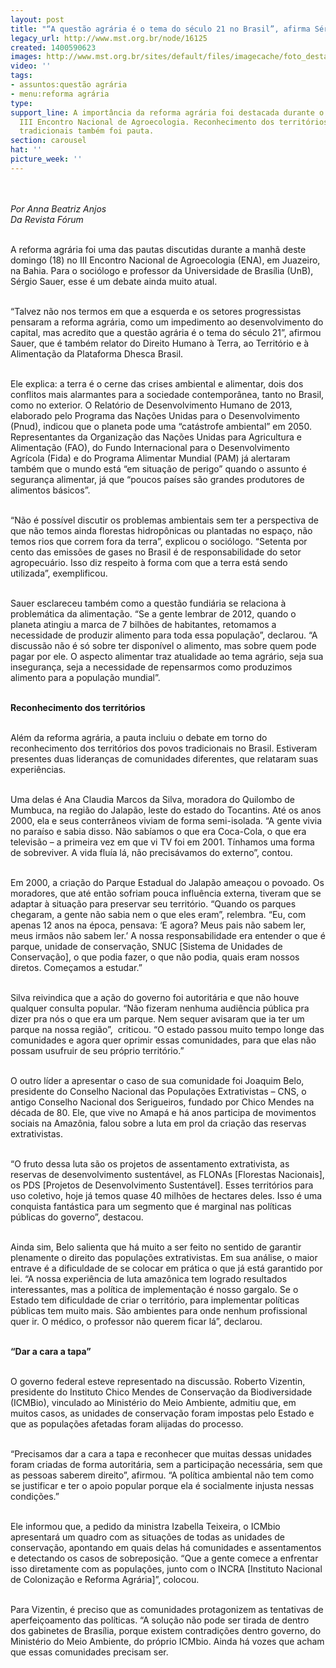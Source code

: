 ```yaml
---
layout: post
title: "“A questão agrária é o tema do século 21 no Brasil”, afirma Sérgio Sauer"
legacy_url: http://www.mst.org.br/node/16125
created: 1400590623
images: http://www.mst.org.br/sites/default/files/imagecache/foto_destaque/ENA_AnnaBeatrizAnjos.gif
video: ''
tags:
- assuntos:questão agrária
- menu:reforma agrária
type: 
support_line: A importância da reforma agrária foi destacada durante o terceiro dia
  III Encontro Nacional de Agroecologia. Reconhecimento dos territórios das comunidades
  tradicionais também foi pauta.
section: carousel
hat: ''
picture_week: ''
---
```

<p><img style="margin: 10px;" src="http://www.mst.org.br/sites/default/files/ENA_AnnaBeatrizAnjos.gif" alt=""></p><p><em>Por Anna Beatriz Anjos<br>Da Revista Fórum</em></p><p><br>A reforma agrária foi uma das pautas discutidas durante a manhã deste domingo (18) no III Encontro Nacional de Agroecologia (ENA), em Juazeiro, na Bahia. Para o sociólogo e professor da Universidade de Brasília (UnB), Sérgio Sauer, esse é um debate ainda muito atual.</p><p><br>“Talvez não nos termos em que a esquerda e os setores progressistas pensaram a reforma agrária, como um impedimento ao desenvolvimento do capital, mas acredito que a questão agrária é o tema do século 21”, afirmou Sauer, que é também relator do Direito Humano à Terra, ao Território e à Alimentação da Plataforma Dhesca Brasil.</p><p><br>Ele explica: a terra é o cerne das crises ambiental e alimentar, dois dos conflitos mais alarmantes para a sociedade contemporânea, tanto no Brasil, como no exterior. O Relatório de Desenvolvimento Humano de 2013, elaborado pelo Programa das Nações Unidas para o Desenvolvimento (Pnud), indicou que o planeta pode uma “catástrofe ambiental” em 2050. Representantes da Organização das Nações Unidas para Agricultura e Alimentação (FAO), do Fundo Internacional para o Desenvolvimento Agrícola (Fida) e do Programa Alimentar Mundial (PAM) já alertaram também que o mundo está “em situação de perigo” quando o assunto é segurança alimentar, já que “poucos países são grandes produtores de alimentos básicos”.</p><p><br>“Não é possível discutir os problemas ambientais sem ter a perspectiva de que não temos ainda florestas hidropônicas ou plantadas no espaço, não temos rios que correm fora da terra”, explicou o sociólogo. “Setenta por cento das emissões de gases no Brasil é de responsabilidade do setor agropecuário. Isso diz respeito à forma com que a terra está sendo utilizada”, exemplificou.</p><p><br>Sauer esclareceu também como a questão fundiária se relaciona à problemática da alimentação. “Se a gente lembrar de 2012, quando o planeta atingiu a marca de 7 bilhões de habitantes, retomamos a necessidade de produzir alimento para toda essa população”, declarou. “A discussão não é só sobre ter disponível o alimento, mas sobre quem pode pagar por ele. O aspecto alimentar traz atualidade ao tema agrário, seja sua insegurança, seja a necessidade de repensarmos como produzimos alimento para a população mundial”.</p><p><strong><br>Reconhecimento dos territórios</strong></p><p><br>Além da reforma agrária, a pauta incluiu o debate em torno do reconhecimento dos territórios dos povos tradicionais no Brasil. Estiveram presentes duas lideranças de comunidades diferentes, que relataram suas experiências.</p><p><br>Uma delas é Ana Claudia Marcos da Silva, moradora do Quilombo de Mumbuca, na região do Jalapão, leste do estado do Tocantins. Até os anos 2000, ela e seus conterrâneos viviam de forma semi-isolada. “A gente vivia no paraíso e sabia disso. Não sabíamos o que era Coca-Cola, o que era televisão – a primeira vez em que vi TV foi em 2001. Tínhamos uma forma de sobreviver. A vida fluía lá, não precisávamos do externo”, contou.</p><p><br>Em 2000, a criação do Parque Estadual do Jalapão ameaçou o povoado. Os moradores, que até então sofriam pouca influência externa, tiveram que se adaptar à situação para preservar seu território. “Quando os parques chegaram, a gente não sabia nem o que eles eram”, relembra. “Eu, com apenas 12 anos na época, pensava: ‘E agora? Meus pais não sabem ler, meus irmãos não sabem ler.’ A nossa responsabilidade era entender o que é parque, unidade de conservação, SNUC [Sistema de Unidades de Conservação], o que podia fazer, o que não podia, quais eram nossos diretos. Começamos a estudar.”</p><p><br>Silva reivindica que a ação do governo foi autoritária e que não houve qualquer consulta popular. “Não fizeram nenhuma audiência pública pra dizer pra nós o que era um parque. Nem sequer avisaram que ia ter um parque na nossa região”, &nbsp;criticou. “O estado passou muito tempo longe das comunidades e agora quer oprimir essas comunidades, para que elas não possam usufruir de seu próprio território.”</p><p><br>O outro líder a apresentar o caso de sua comunidade foi Joaquim Belo, presidente do Conselho Nacional das Populações Extrativistas – CNS, o antigo Conselho Nacional dos Serigueiros, fundado por Chico Mendes na década de 80. Ele, que vive no Amapá e há anos participa de movimentos sociais na Amazônia, falou sobre a luta em prol da criação das reservas extrativistas.</p><p><br>“O fruto dessa luta são os projetos de assentamento extrativista, as reservas de desenvolvimento sustentável, as FLONAs [Florestas Nacionais], os PDS [Projetos de Desenvolvimento Sustentável]. Esses territórios para uso coletivo, hoje já temos quase 40 milhões de hectares deles. Isso é uma conquista fantástica para um segmento que é marginal nas políticas públicas do governo”, destacou.</p><p><br>Ainda sim, Belo salienta que há muito a ser feito no sentido de garantir plenamente o direito das populações extrativistas. Em sua análise, o maior entrave é a dificuldade de se colocar em prática o que já está garantido por lei. “A nossa experiência de luta amazônica tem logrado resultados interessantes, mas a política de implementação é nosso gargalo. Se o Estado tem dificuldade de criar o território, para implementar políticas públicas tem muito mais. São ambientes para onde nenhum profissional quer ir. O médico, o professor não querem ficar lá”, declarou.</p><p><br><strong>“Dar a cara a tapa”</strong></p><p><br>O governo federal esteve representado na discussão. Roberto Vizentin, presidente do Instituto Chico Mendes de Conservação da Biodiversidade (ICMBio), vinculado ao Ministério do Meio Ambiente, admitiu que, em muitos casos, as unidades de conservação foram impostas pelo Estado e que as populações afetadas foram alijadas do processo.</p><p><br>“Precisamos dar a cara a tapa e reconhecer que muitas dessas unidades foram criadas de forma autoritária, sem a participação necessária, sem que as pessoas saberem direito”, afirmou. “A política ambiental não tem como se justificar e ter o apoio popular porque ela é socialmente injusta nessas condições.”</p><p><br>Ele informou que, a pedido da ministra Izabella Teixeira, o ICMbio apresentará um quadro com as situações de todas as unidades de conservação, apontando em quais delas há comunidades e assentamentos e detectando os casos de sobreposição. “Que a gente comece a enfrentar isso diretamente com as populações, junto com o INCRA [Instituto Nacional de Colonização e Reforma Agrária]”, colocou.</p><p><br>Para Vizentin, é preciso que as comunidades protagonizem as tentativas de aperfeiçoamento das políticas. “A solução não pode ser tirada de dentro dos gabinetes de Brasília, porque existem contradições dentro governo, do Ministério do Meio Ambiente, do próprio ICMbio. Ainda há vozes que acham que essas comunidades precisam ser.</p>
